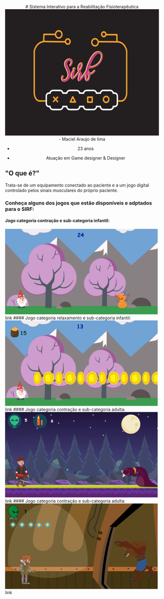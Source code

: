 <center>
# Sistema Interativo para a Reabilitação Fisioterapêutica
</center>

<center>
<img src="LOGO.PNG" width="558" height="414"> 
</center>
<center>
- Maciel Araujo de lima
 
- 23 anos

- Atuação em Game designer & Designer
</center>

## "O que é?"
Trata-se de um equipamento conectado ao paciente e a um jogo digital controlado pelos sinais musculares do próprio paciente.

### Conheça alguns dos jogos que estão disponíveis e adptados para o SIRF:

#### Jogo categoria contração e sub-categoria infantil:
<img src="icon1.png" width="500" height="280"> 
<br>
link
#### Jogo categoria relaxamento e sub-categoria infantil:
<img src="icon2.png" width="500" height="280"> 
<br>
link
#### Jogo categoria contração e sub-categoria adulta:
<img src="icon3.png" width="500" height="280"> 
<br>
link
#### Jogo categoria contração e sub-categoria adulta:
<img src="icon4.png" width="500" height="280"> 
<br>
link
